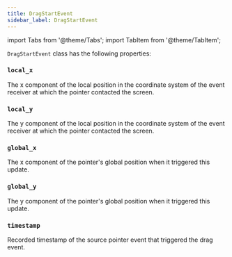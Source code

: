 ```yaml
---
title: DragStartEvent
sidebar_label: DragStartEvent
---
```

import Tabs from '@theme/Tabs';
import TabItem from '@theme/TabItem';

`DragStartEvent` class has the following properties:

### `local_x`

The x component of the local position in the coordinate system of the event receiver at which the pointer contacted the screen.

### `local_y`

The y component of the local position in the coordinate system of the event receiver at which the pointer contacted the screen.

### `global_x`

The x component of the pointer's global position when it triggered this update.

### `global_y`

The y component of the pointer's global position when it triggered this update.

### `timestamp`

Recorded timestamp of the source pointer event that triggered the drag event.

